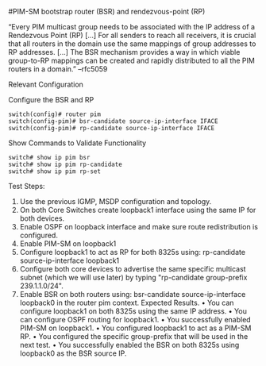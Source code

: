 #PIM-SM bootstrap router (BSR) and rendezvous-point (RP) 

 “Every PIM multicast group needs to be associated with the IP address of a Rendezvous Point (RP) [...] For all senders to reach all receivers, it is crucial that all routers in the domain use the same mappings of group addresses to RP addresses. [...] The BSR mechanism provides a way in which viable group-to-RP mappings can be created and rapidly distributed to all the PIM routers in a domain.” –rfc5059 
 
Relevant Configuration 

Configure the BSR and RP 

```
switch(config)# router pim
switch(config-pim)# bsr-candidate source-ip-interface IFACE
switch(config-pim)# rp-candidate source-ip-interface IFACE
```

Show Commands to Validate Functionality 

```
switch# show ip pim bsr
switch# show ip pim rp-candidate
switch# show ip pim rp-set
```

Test Steps:

1.	Use the previous IGMP, MSDP configuration and topology.
2.	On both Core Switches create loopback1 interface using the same IP for both devices.
3.	Enable OSPF on loopback interface and make sure route redistribution is configured.
4.	Enable PIM-SM on loopback1
5.	Configure loopback1 to act as RP for both 8325s using: rp-candidate source-ip-interface loopback1
6.	Configure both core devices to advertise the same specific multicast subnet (which we will use later) by typing "rp-candidate group-prefix 239.1.1.0/24".
7.	Enable BSR on both routers using: bsr-candidate source-ip-interface loopback0 in the router pim context.
Expected Results.
•	You can configure loopback1 on both 8325s using the same IP address. 
•	You can configure OSPF routing for loopback1.
•	You successfully enabled PIM-SM on loopback1.
•	You configured loopback1 to act as a PIM-SM RP.
•	You configured the specific group-prefix that will be used in the next test.
•	You successfully enabled the BSR on both 8325s using loopback0 as the BSR source IP.

